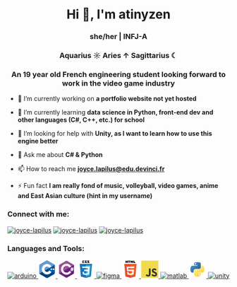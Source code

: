 <h1 align="center">Hi 👋, I'm atinyzen</h1>
<h3 align="center">she/her | INFJ-A</h3>
<h3 align="center">Aquarius ☼ Aries ↑ Sagittarius ☾</h3>
<h3 align="center">An 19 year old French engineering student looking forward to work in the video game industry</h3>

- 🔭 I’m currently working on **a portfolio website not yet hosted**

- 🌱 I’m currently learning **data science in Python, front-end dev and other languages (C#, C++, etc.) for school**

- 🤝 I’m looking for help with **Unity, as I want to learn how to use this engine better**

- 💬 Ask me about **C# & Python**

- 📫 How to reach me **joyce.lapilus@edu.devinci.fr**

- ⚡ Fun fact **I am really fond of music, volleyball, video games, anime and East Asian culture (hint in my username)**

<h3 align="left">Connect with me:</h3>
<p align="left">
<a href="https://linkedin.com/in/joyce-lapilus" target="_blank"><img align="center" src="https://raw.githubusercontent.com/rahuldkjain/github-profile-readme-generator/master/src/images/icons/Social/linked-in-alt.svg" alt="joyce-lapilus" height="30" width="40" /></a>
<a href="https://www.hoyolab.com/accountCenter/postList?id=53806856" target="_blank"><img align="center" src="https://static.wikia.nocookie.net/logopedia/images/3/33/HoYoLAB_icon_new.png/revision/latest/scale-to-width-down/250?cb=20220530005712" alt="joyce-lapilus" height="40" width="40" /></a>
<a href="https://atinyzen.itch.io" target="_blank"><img align="center" src="https://static.itch.io/images/itchio-textless-white.svg" alt="joyce-lapilus" height="40" width="40" /></a>

<h3 align="left">Languages and Tools:</h3>
<p align="left"> <a href="https://www.arduino.cc/" target="_blank" rel="noreferrer"> <img src="https://cdn.worldvectorlogo.com/logos/arduino-1.svg" alt="arduino" width="40" height="40"/> </a> <a href="https://www.w3schools.com/cpp/" target="_blank" rel="noreferrer"> <img src="https://raw.githubusercontent.com/devicons/devicon/master/icons/cplusplus/cplusplus-original.svg" alt="cplusplus" width="40" height="40"/> </a> <a href="https://www.w3schools.com/cs/" target="_blank" rel="noreferrer"> <img src="https://raw.githubusercontent.com/devicons/devicon/master/icons/csharp/csharp-original.svg" alt="csharp" width="40" height="40"/> </a> <a href="https://www.w3schools.com/css/" target="_blank" rel="noreferrer"> <img src="https://raw.githubusercontent.com/devicons/devicon/master/icons/css3/css3-original-wordmark.svg" alt="css3" width="40" height="40"/> </a> <a href="https://www.figma.com/" target="_blank" rel="noreferrer"> <img src="https://www.vectorlogo.zone/logos/figma/figma-icon.svg" alt="figma" width="40" height="40"/> </a> <a href="https://www.w3.org/html/" target="_blank" rel="noreferrer"> <img src="https://raw.githubusercontent.com/devicons/devicon/master/icons/html5/html5-original-wordmark.svg" alt="html5" width="40" height="40"/> </a> <a href="https://developer.mozilla.org/en-US/docs/Web/JavaScript" target="_blank" rel="noreferrer"> <img src="https://raw.githubusercontent.com/devicons/devicon/master/icons/javascript/javascript-original.svg" alt="javascript" width="40" height="40"/> </a> <a href="https://www.mathworks.com/" target="_blank" rel="noreferrer"> <img src="https://upload.wikimedia.org/wikipedia/commons/2/21/Matlab_Logo.png" alt="matlab" width="40" height="40"/> </a> <a href="https://www.python.org" target="_blank" rel="noreferrer"> <img src="https://raw.githubusercontent.com/devicons/devicon/master/icons/python/python-original.svg" alt="python" width="40" height="40"/> </a> <a href="https://unity.com/" target="_blank" rel="noreferrer"> <img src="https://www.vectorlogo.zone/logos/unity3d/unity3d-icon.svg" alt="unity" width="40" height="40"/> </a> </p>
